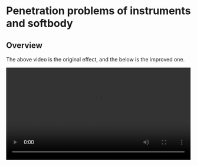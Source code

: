 # Penetration problems of instruments and softbody

## Overview

The above video is the original effect, and the below is the improved one.

<video src="softorigin.mp4" preview-src="softorigincover.png" width="500"/> 

<video src="softlink.mp4" preview-src="softlinkcover.png" width="500"/>

## Case

|   | case                       | status                                  |
|---|----------------------------|-----------------------------------------|
| 0 | Add links between clusters | [done](#add-links-between-clusters)     |
| 1 | Particle properties        | [done](#particle-properties)            |
| 2 | Native soft body testing   | [processing](#native-soft-body-testing) |

## Imp

### Add links between clusters {collapsible="true"}

Take the floccule for example.

**FlocculeSoftBody.h**

```C++
float mLinkRadius = 2.0f;

// add link data to the solver 
for (int i = 0; i < asset->numSprings; ++i)
{
      g_buffers->springIndices.push_back(asset->springIndices[i * 2 + 0] + m_particleOffset);
      g_buffers->springIndices.push_back(asset->springIndices[i * 2 + 1] + m_particleOffset);

  g_buffers->springStiffness.push_back(asset->springCoefficients[i]);
  g_buffers->springLengths.push_back(asset->springRestLengths[i]);
}
```

{collapsible="true" collapsed-title="void CreateSoftBody(int group = 0)"}

The default value of `mLinkRadius` is `0.0f` and take no use.We just modify it to about `2.0f`,and add some params
to `g_buffers`,
then we can get a soft body performance.

**FlocculeSoftTearing.h**

```C++
// create links between clusters 
if (linkRadius > 0.0f)
// if (false)
{
  std::vector<int> springIndices;
  std::vector<float> springLengths;
  std::vector<float> springStiffness;

  // create links between particles
  int numLinks = CreateLinks(&relativeVertices[0], numMeshVertices, springIndices, springLengths, springStiffness,
                             linkRadius, linkStiffness);

  // assign links
  if (numLinks)
  {
    tearable->springIndices = new int[numLinks * 2];
    memcpy(tearable->springIndices, &springIndices[0], sizeof(int) * springIndices.size());

    tearable->springCoefficients = new float[numLinks];
    memcpy(tearable->springCoefficients, &springStiffness[0], sizeof(float) * numLinks);

    tearable->springRestLengths = new float[numLinks];
    memcpy(tearable->springRestLengths, &springLengths[0], sizeof(float) * numLinks);

    tearable->numSprings = numLinks;
  }
}
```

{collapsible="true" collapsed-title="NvFlexExtAsset* FlocculeCreateSoftFromMesh"}

We can add links here.And we can modify `linkStiffness` to adjust stiffness.

The improved video is based on this approach.

**However**

Adding constraints between clusters can result in significant performance `degradation` and uncontrollable `jitter`.

### Particle properties {collapsible="true"}

No practical effect.

The problem is that constrains using shape matching between the particles is too weak, and the instrument will simply
burst open, rather than maintaining the effect of a mesh or nearly rigid body.

### Native soft body testing {collapsible="true"}

[FleX Native Repository](https://github.com/rainwl/FleX_penetrate.git)

I used the `dev` branch of the following project to test.


